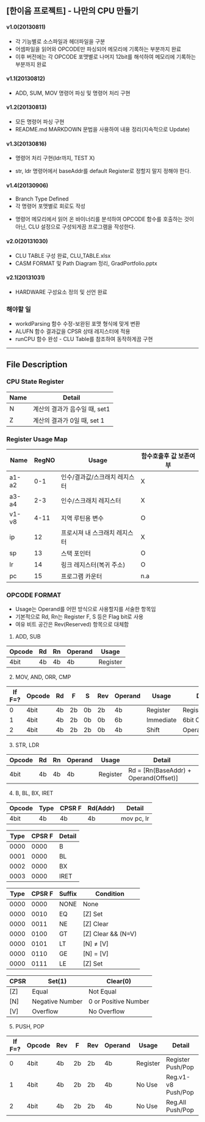 ## [한이음 프로젝트] - 나만의 CPU 만들기 ##

#### v1.0(20130811) ####
- 각 기능별로 소스파일과 헤더파일을 구분
- 어셈파일을 읽어와 OPCODE만 파싱되어 메모리에 기록하는 부분까지 완료
- 이후 버전에는 각 OPCODE 포맷별로 나머지 12bit를 해석하여 메모리에 기록하는 부분까지 완료

#### v1.1(20130812) ####
- ADD, SUM, MOV 명령어 파싱 및 명령어 처리 구현 

#### v1.2(20130813) ####
- 모든 명령어 파싱 구현
- README.md MARKDOWN 문법을 사용하여 내용 정리(지속적으로 Update)

#### v1.3(20130816) ####
- 명령어 처리 구현(ldr까지, TEST X)
+ str, ldr 명령어에서 baseAddr를 default Register로 정할지 말지 정해야 한다.

#### v1.4(20130906) ####
- Branch Type Defined
- 각 명령어 포맷별로 회로도 작성
+ 명령어 메모리에서 읽어 온 바이너리를 분석하여 OPCODE 함수를 호출하는 것이 아닌, CLU 설정으로 구성되게끔 프로그램을 작성한다.

#### v2.0(20131030) ####
- CLU TABLE 구성 완료, CLU_TABLE.xlsx
- CASM FORMAT 및 Path Diagram 정리, GradPortfolio.pptx

#### v2.1(20131031) ####
- HARDWARE 구성요소 정의 및 선언 완료

### 해야할 일 ###
- workdParsing 함수 수정-보완된 포맷 형식에 맞게 변환
- ALUFN 함수 결과값을 CPSR 상태 레지스터에 적용
- runCPU 함수 완성 - CLU Table를 참조하여 동작하게끔 구현

-------------------------------------------------------------------------------------------

## File Description ##

### CPU State Register ###

  Name    | Detail  
  ------- | -------
  N       | 계산의 결과가 음수일 때, set1
  Z       | 계산의 결과가 0일 때, set 1 


### Register Usage Map ###

  Name    | RegNO   | Usage                              | 함수호출후 값 보존여부
  ------- | ------- | -------                            | -------
  a1-a2   | 0-1     | 인수/결과값/스크래치 레지스터      | X
  a3-a4   | 2-3     | 인수/스크래치 레지스터             | X 
  v1-v8   | 4-11    | 지역 루틴용 변수                   | O
  ip      | 12      | 프로시져 내 스크래치 레지스터      | X
  sp      | 13      | 스택 포인터                        | O
  lr      | 14      | 링크 레지스터(복귀 주소)           | O
  pc      | 15      | 프로그램 카운터                    | n.a
  

### OPCODE FORMAT ###
- Usage는 Operand를 어떤 방식으로 사용할지를 서술한 항목임
- 기본적으로 Rd, Rn는 Register F, S 등은 Flag bit로 사용
- 여유 비트 공간은 Rev(Reserved) 항목으로 대체함

1. ADD, SUB

  Opcode  | Rd      | Rn      | Operand | Usage
  ------- | ------- | ------- | ------- | -------
  4bit    | 4b      | 4b      | 4b      | Register

2. MOV, AND, ORR, CMP

  If F=?  | Opcode  | Rd      | F       | S       | Rev     | Operand | Usage     | Detail
  ------- | ------- | ------- | ------- | ------- | ------- | ------- | -------   | -------
  0       | 4bit    | 4b      | 2b      | 0b      | 2b      | 4b      | Register  | Register Index
  1       | 4bit    | 4b      | 2b      | 0b      | 0b      | 6b      | Immediate | 6bit Constant
  2       | 4bit    | 4b      | 2b      | 2b      | 0b      | 4b      | Shift     | Operand<<4*S

3. STR, LDR

  Opcode  | Rd      | Rn      | Operand | Usage    | Detail
  ------- | ------- | ------- | ------- | -------  | -------
  4bit    | 4b      | 4b      | 4b      | Register | Rd = [Rn(BaseAddr) + Operand(Offset)]
  
4. B, BL, BX, IRET

  Opcode   | Type     | CPSR F   | Rd(Addr) | Detail    
  -------  | -------  | -------  | -------  | ------
  4bit     | 4b       | 4b       | 4b       | mov pc, lr

  Type    | CPSR F  | Detail    
  ------- | ------- | ------- 
	0000    | 0000    | B
	0001    | 0000    | BL
	0002    | 0000    | BX
	0003    | 0000    | IRET

  Type    | CPSR F  | Suffix  | Condition
  ------- | ------- | ------- | -------
	0000    | 0000    | NONE    | None
	0000    | 0010    | EQ      | [Z] Set
	0000    | 0011    | NE      | [Z] Clear
	0000    | 0100    | GT      | [Z] Clear && (N=V)
	0000    | 0101    | LT      | [N] ≠ [V]
	0000    | 0110    | GE      | [N] = [V]
	0000    | 0111    | LE      | [Z] Set || ([N]≠[V])

  CPSR    | Set(1)          | Clear(0)    
  ------- | -------         | ------- 
	[Z]     | Equal           | Not Equal
	[N]     | Negative Number | 0 or Positive Number
	[V]     | Overflow        | No Overflow


5. PUSH, POP

  If F=?  | Opcode  | Rev     | F       | Rev     | Operand | Usage    | Detail
  ------- | ------- | ------- | ------- | ------- | ------- | -------  | -------  
  0       | 4bit    | 4b      | 2b      | 2b      | 4b      | Register | Register  Push/Pop
  1       | 4bit    | 4b      | 2b      | 2b      | 4b      | No Use   | Reg.v1-v8 Push/Pop
  2       | 4bit    | 4b      | 2b      | 2b      | 4b      | No Use   | Reg.All   Push/Pop

